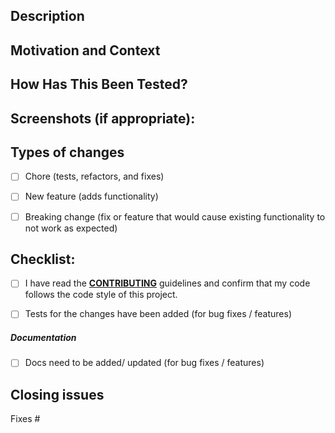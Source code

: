 <!-- Thanks for submitting a pull request! -->
<!-- Please provide enough information so that others can review your pull request -->
<!-- For more information, see the `CONTRIBUTING` guide. -->

<!--- Describe your changes in detail -->
## Description



<!--- Why is this change required? What problem does it solve? -->
<!--- Describe the current and new situation/behavior --->
## Motivation and Context



<!--- Please describe in detail how you tested your changes. -->
<!--- Include details of your testing environment -->
## How Has This Been Tested?



## Screenshots (if appropriate):



<!--- What types of changes does your code introduce? Put an `x` in all the boxes that apply. -->
## Types of changes
- [ ] Chore (tests, refactors, and fixes)
- [ ] New feature (adds functionality)
- [ ] Breaking change (fix or feature that would cause existing functionality to not work as expected)



<!--- Go over all the following points, and put an `x` in all the boxes that apply. -->
## Checklist:
- [ ] I have read the **[CONTRIBUTING](./CONTRIBUTING.md)** guidelines and confirm that my code follows the code style of this project.
- [ ] Tests for the changes have been added (for bug fixes / features)



<!-- Mark this to let us know if the docs require adjustments for this PR. -->
<!-- We have our documentation in a seperate repo, feel free to update the docs accordingly. :) -->
##### Documentation
- [ ] Docs need to be added/ updated (for bug fixes / features)



<!-- Put `closes #XXXX` of `fixes #XXXX` in your comment to auto-close the issue that your PR fixes (if such). -->
## Closing issues
Fixes #

